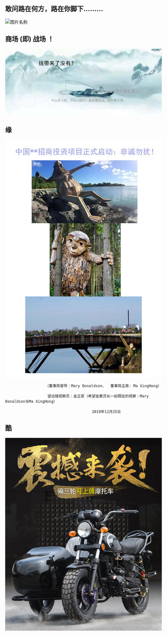 ##  敢问路在何方，路在你脚下………

![图片名称](https://imgditan2012.cang.com/201205/02/2012050221300091217327.jpg)

##  商场 (即) 战场 ！ 

![图片名称](https://raw.githubusercontent.com/maxinghong/maxinghong.github.io/master/investor.jpg)

##  缘

![图片名称](https://raw.githubusercontent.com/maxinghong/maxinghong.github.io/master/Investment.jpg)

                      （董事局督导：Mary Donaldson、  董事局主席: Ma XingHong）
                      
                       望远镜观察员：金正恩（希望金委员长一如既往的观察：Mary Donaldson与Ma XingHong）
                       
                                           2019年11月25日
                                           
  
  
 
 
##  酷

![图片名称](https://raw.githubusercontent.com/maxinghong/maxinghong.github.io/master/Three_rounds.jpg)



